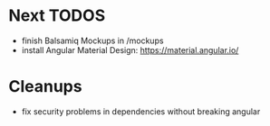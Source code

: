 # Next TODOS
* finish Balsamiq Mockups in /mockups
* install Angular Material Design: https://material.angular.io/

# Cleanups
* fix security problems in dependencies without breaking angular
